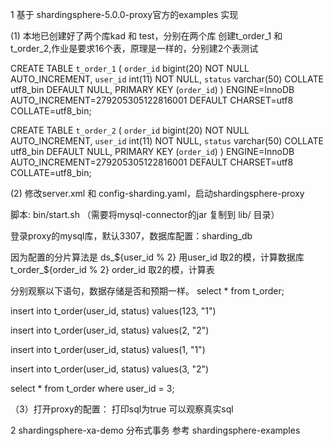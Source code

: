 1 基于 shardingsphere-5.0.0-proxy官方的examples 实现

(1) 本地已创建好了两个库kad 和 test，分别在两个库 创建t_order_1 和  t_order_2,作业是要求16个表，原理是一样的，分别建2个表测试

CREATE TABLE `t_order_1` (
  `order_id` bigint(20) NOT NULL AUTO_INCREMENT,
  `user_id` int(11) NOT NULL,
  `status` varchar(50) COLLATE utf8_bin DEFAULT NULL,
  PRIMARY KEY (`order_id`)
) ENGINE=InnoDB AUTO_INCREMENT=279205305122816001 DEFAULT CHARSET=utf8 COLLATE=utf8_bin;


CREATE TABLE `t_order_2` (
  `order_id` bigint(20) NOT NULL AUTO_INCREMENT,
  `user_id` int(11) NOT NULL,
  `status` varchar(50) COLLATE utf8_bin DEFAULT NULL,
  PRIMARY KEY (`order_id`)
) ENGINE=InnoDB AUTO_INCREMENT=279205305122816001 DEFAULT CHARSET=utf8 COLLATE=utf8_bin;

(2) 修改server.xml 和 config-sharding.yaml，启动shardingsphere-proxy

脚本: bin/start.sh  （需要将mysql-connector的jar 复制到 lib/ 目录）

登录proxy的mysql库，默认3307，数据库配置：sharding_db

因为配置的分片算法是
ds_${user_id % 2}  用user_id 取2的模，计算数据库
t_order_${order_id % 2}  order_id 取2的模，计算表


分别观察以下语句，数据存储是否和预期一样。
select * from t_order;

insert into t_order(user_id, status) values(123, "1")

insert into t_order(user_id, status) values(2, "2")

insert into t_order(user_id, status) values(1, "1")

insert into t_order(user_id, status) values(3, "2")


select * from t_order where user_id = 3;

（3）打开proxy的配置： 打印sql为true
可以观察真实sql


2 shardingsphere-xa-demo 分布式事务
 参考 shardingsphere-examples